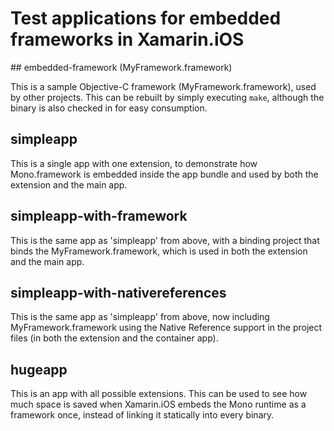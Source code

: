 # Test applications for embedded frameworks in Xamarin.iOS

## embedded-framework (MyFramework.framework)

This is a sample Objective-C framework (MyFramework.framework), used by other
projects. This can be rebuilt by simply executing `make`, although the binary
is also checked in for easy consumption.

## simpleapp

This is a single app with one extension, to demonstrate how Mono.framework is
embedded inside the app bundle and used by both the extension and the main
app.

## simpleapp-with-framework

This is the same app as 'simpleapp' from above, with a binding project that
binds the MyFramework.framework, which is used in both the extension and the
main app.

## simpleapp-with-nativereferences

This is the same app as 'simpleapp' from above, now including
MyFramework.framework using the Native Reference support in the project files
(in both the extension and the container app).

## hugeapp

This is an app with all possible extensions. This can be used to see how much
space is saved when Xamarin.iOS embeds the Mono runtime as a framework once,
instead of linking it statically into every binary.

